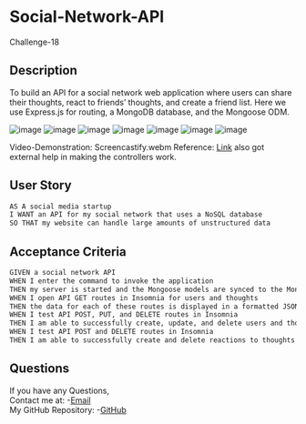 # Social-Network-API
Challenge-18

## Description

To build an API for a social network web application where users can share their thoughts, react to friends’ thoughts, and create a friend list. Here we use Express.js for routing, a MongoDB database, and the Mongoose ODM.

  ![image](https://img.shields.io/badge/MongoDB-4EA94B?style=for-the-badge&logo=mongodb&logoColor=white)
  ![image](https://img.shields.io/badge/Node.js-339933?style=for-the-badge&logo=nodedotjs&logoColor=white)
  ![image](https://img.shields.io/badge/JavaScript-323330?style=for-the-badge&logo=javascript&logoColor=F7DF1E)
  ![image](https://img.shields.io/badge/VSCode-0078D4?style=for-the-badge&logo=visual%20studio%20code&logoColor=white)
  ![image](https://img.shields.io/badge/Insomnia-5849be?style=for-the-badge&logo=Insomnia&logoColor=white)
  ![image](https://img.shields.io/badge/npm-CB3837?style=for-the-badge&logo=npm&logoColor=white)
  ![image](https://img.shields.io/badge/express.js-%23404d59.svg?style=for-the-badge&logo=express&logoColor=%2361DAFB)


Video-Demonstration: Screencastify.webm
Reference: [Link](https://stackoverflow.com/questions/5024787/update-model-with-mongoose-express-nodejs) also got external help in making the controllers work.

## User Story

```md
AS A social media startup
I WANT an API for my social network that uses a NoSQL database
SO THAT my website can handle large amounts of unstructured data
```

## Acceptance Criteria

```md
GIVEN a social network API
WHEN I enter the command to invoke the application
THEN my server is started and the Mongoose models are synced to the MongoDB database
WHEN I open API GET routes in Insomnia for users and thoughts
THEN the data for each of these routes is displayed in a formatted JSON
WHEN I test API POST, PUT, and DELETE routes in Insomnia
THEN I am able to successfully create, update, and delete users and thoughts in my database
WHEN I test API POST and DELETE routes in Insomnia
THEN I am able to successfully create and delete reactions to thoughts and add and remove friends to a user’s friend list
```
## Questions

  If you have any Questions,<br>
  Contact me at: -[Email](snowley777@gmail.com)<br>
  My GitHub Repository: -[GitHub](https://github.com/reshmalijo777/Social-Network-API)